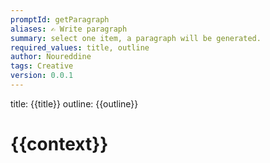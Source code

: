 ```yaml
---
promptId: getParagraph
aliases: ✍️ Write paragraph
summary: select one item, a paragraph will be generated.
required_values: title, outline
author: Noureddine
tags: Creative
version: 0.0.1
---
```

title:
{{title}}
outline:
{{outline}}

# {{context}}